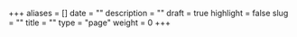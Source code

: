 +++
aliases      = []
date         = ""
description  = ""
draft        = true
highlight    = false
slug         = ""
title        = ""
type         = "page"
weight       = 0
+++